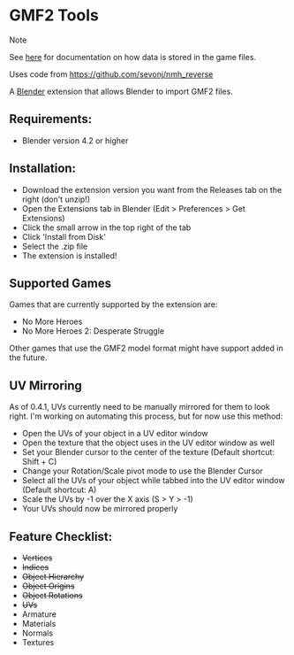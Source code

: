 # GMF2 Tools

> [!NOTE]  
> See [here](https://sevonj.github.io/ghm_docs/formats/) for documentation on how data is stored in the game files.

Uses code from https://github.com/sevonj/nmh_reverse

A [Blender](https://www.blender.org) extension that allows Blender to import GMF2 files.

## Requirements:
- Blender version 4.2 or higher

## Installation:
- Download the extension version you want from the Releases tab on the right (don't unzip!)
- Open the Extensions tab in Blender (Edit > Preferences > Get Extensions)
- Click the small arrow in the top right of the tab
- Click 'Install from Disk'
- Select the .zip file
- The extension is installed!

## Supported Games
Games that are currently supported by the extension are:
- No More Heroes
- No More Heroes 2: Desperate Struggle

Other games that use the GMF2 model format might have support added in the future.

## UV Mirroring

As of 0.4.1, UVs currently need to be manually mirrored for them to look right.
I'm working on automating this process, but for now use this method:

- Open the UVs of your object in a UV editor window
- Open the texture that the object uses in the UV editor window as well
- Set your Blender cursor to the center of the texture (Default shortcut: Shift + C)
- Change your Rotation/Scale pivot mode to use the Blender Cursor
- Select all the UVs of your object while tabbed into the UV editor window (Default shortcut: A)
- Scale the UVs by -1 over the X axis (S > Y > -1)
- Your UVs should now be mirrored properly

## Feature Checklist:
- ~~Vertices~~
- ~~Indices~~
- ~~Object Hierarchy~~
- ~~Object Origins~~
- ~~Object Rotations~~
- ~~UVs~~
- Armature
- Materials
- Normals
- Textures
